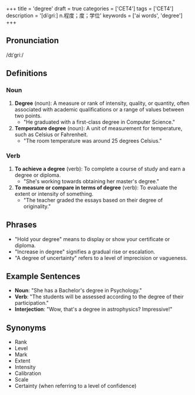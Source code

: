 +++
title = 'degree'
draft = true
categories = ['CET4']
tags = ['CET4']
description = '[diˈgriː] n.程度；度；学位'
keywords = ['ai words', 'degree']
+++

## Pronunciation
/dɪˈɡriː/

## Definitions
### Noun
1. **Degree** (noun): A measure or rank of intensity, quality, or quantity, often associated with academic qualifications or a range of values between two points.
   - "He graduated with a first-class degree in Computer Science."
2. **Temperature degree** (noun): A unit of measurement for temperature, such as Celsius or Fahrenheit.
   - "The room temperature was around 25 degrees Celsius."

### Verb
1. **To achieve a degree** (verb): To complete a course of study and earn a degree or diploma.
   - "She's working towards obtaining her master's degree."
2. **To measure or compare in terms of degree** (verb): To evaluate the extent or intensity of something.
   - "The teacher graded the essays based on their degree of originality."

## Phrases
- "Hold your degree" means to display or show your certificate or diploma.
- "Increase in degree" signifies a gradual rise or escalation.
- "A degree of uncertainty" refers to a level of imprecision or vagueness.

## Example Sentences
- **Noun**: "She has a Bachelor's degree in Psychology."
- **Verb**: "The students will be assessed according to the degree of their participation."
- **Interjection**: "Wow, that's a degree in astrophysics? Impressive!"

## Synonyms
- Rank
- Level
- Mark
- Extent
- Intensity
- Calibration
- Scale
- Certainty (when referring to a level of confidence)
